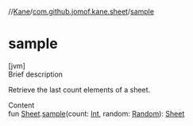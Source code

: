 //[Kane](../index.md)/[com.github.jomof.kane.sheet](index.md)/[sample](sample.md)



# sample  
[jvm]  
Brief description  


Retrieve the last count elements of a sheet.

  
Content  
fun [Sheet](-sheet/index.md).[sample](sample.md)(count: [Int](https://kotlinlang.org/api/latest/jvm/stdlib/kotlin/-int/index.html), random: [Random](https://kotlinlang.org/api/latest/jvm/stdlib/kotlin.random/-random/index.html)): [Sheet](-sheet/index.md)  



